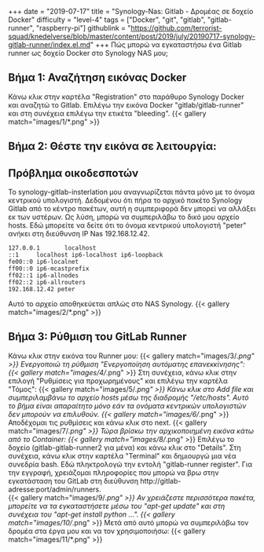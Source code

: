 +++
date = "2019-07-17"
title = "Synology-Nas: Gitlab - Δρομέας σε δοχείο Docker"
difficulty = "level-4"
tags = ["Docker", "git", "gitlab", "gitlab-runner", "raspberry-pi"]
githublink = "https://github.com/terrorist-squad/knedelverse/blob/master/content/post/2019/july/20190717-synology-gitlab-runner/index.el.md"
+++
Πώς μπορώ να εγκαταστήσω ένα Gitlab runner ως δοχείο Docker στο Synology NAS μου;
## Βήμα 1: Αναζήτηση εικόνας Docker
Κάνω κλικ στην καρτέλα "Registration" στο παράθυρο Synology Docker και αναζητώ το Gitlab. Επιλέγω την εικόνα Docker "gitlab/gitlab-runner" και στη συνέχεια επιλέγω την ετικέτα "bleeding".
{{< gallery match="images/1/*.png" >}}

## Βήμα 2: Θέστε την εικόνα σε λειτουργία:

##  Πρόβλημα οικοδεσποτών
Το synology-gitlab-insterlation μου αναγνωρίζεται πάντα μόνο με το όνομα κεντρικού υπολογιστή. Δεδομένου ότι πήρα το αρχικό πακέτο Synology Gitlab από το κέντρο πακέτων, αυτή η συμπεριφορά δεν μπορεί να αλλάξει εκ των υστέρων.  Ως λύση, μπορώ να συμπεριλάβω το δικό μου αρχείο hosts. Εδώ μπορείτε να δείτε ότι το όνομα κεντρικού υπολογιστή "peter" ανήκει στη διεύθυνση IP Nas 192.168.12.42.
```
127.0.0.1       localhost                                                       
::1     localhost ip6-localhost ip6-loopback                                    
fe00::0 ip6-localnet                                                            
ff00::0 ip6-mcastprefix                                                         
ff02::1 ip6-allnodes                                                            
ff02::2 ip6-allrouters               
192.168.12.42 peter

```
Αυτό το αρχείο αποθηκεύεται απλώς στο NAS Synology.
{{< gallery match="images/2/*.png" >}}

## Βήμα 3: Ρύθμιση του GitLab Runner
Κάνω κλικ στην εικόνα του Runner μου:
{{< gallery match="images/3/*.png" >}}
Ενεργοποιώ τη ρύθμιση "Ενεργοποίηση αυτόματης επανεκκίνησης":
{{< gallery match="images/4/*.png" >}}
Στη συνέχεια, κάνω κλικ στην επιλογή "Ρυθμίσεις για προχωρημένους" και επιλέγω την καρτέλα "Τόμος":
{{< gallery match="images/5/*.png" >}}
Κάνω κλικ στο Add file και συμπεριλαμβάνω το αρχείο hosts μέσω της διαδρομής "/etc/hosts". Αυτό το βήμα είναι απαραίτητο μόνο εάν τα ονόματα κεντρικών υπολογιστών δεν μπορούν να επιλυθούν.
{{< gallery match="images/6/*.png" >}}
Αποδέχομαι τις ρυθμίσεις και κάνω κλικ στο next.
{{< gallery match="images/7/*.png" >}}
Τώρα βρίσκω την αρχικοποιημένη εικόνα κάτω από το Container:
{{< gallery match="images/8/*.png" >}}
Επιλέγω το δοχείο (gitlab-gitlab-runner2 για μένα) και κάνω κλικ στο "Details". Στη συνέχεια, κάνω κλικ στην καρτέλα "Terminal" και δημιουργώ μια νέα συνεδρία bash. Εδώ πληκτρολογώ την εντολή "gitlab-runner register". Για την εγγραφή, χρειάζομαι πληροφορίες που μπορώ να βρω στην εγκατάσταση του GitLab στη διεύθυνση http://gitlab-adresse:port/admin/runners.   
{{< gallery match="images/9/*.png" >}}
Αν χρειάζεστε περισσότερα πακέτα, μπορείτε να τα εγκαταστήσετε μέσω του "apt-get update" και στη συνέχεια του "apt-get install python ...".
{{< gallery match="images/10/*.png" >}}
Μετά από αυτό μπορώ να συμπεριλάβω τον δρομέα στα έργα μου και να τον χρησιμοποιήσω:
{{< gallery match="images/11/*.png" >}}
